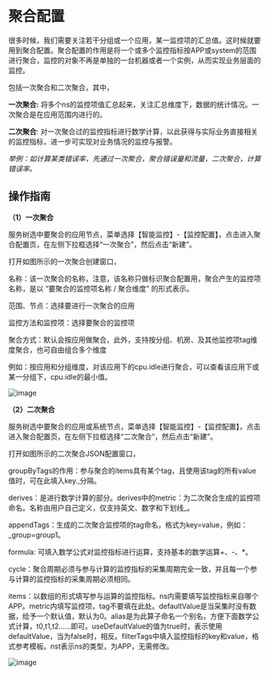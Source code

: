 # 聚合配置

很多时候，我们需要关注若干分组或一个应用，某一监控项的汇总值。这时候就要用到聚合配置。聚合配置的作用是将一个或多个监控指标按APP或system的范围进行聚合，监控的对象不再是单独的一台机器或者一个实例，从而实现业务层面的监控。

包括一次聚合和二次聚合，其中，

**一次聚合:**  将多个ns的监控项值汇总起来，关注汇总维度下，数据的统计情况。一次聚合是在应用范围内进行的。

**二次聚合**:  对一次聚合过的监控指标进行数学计算，以此获得与实际业务直接相关的监控指标，进一步可实现对业务情况的监控与报警。

*举例：如计算某类错误率，先通过一次聚合，聚合错误量和流量，二次聚合，计算错误率。*

## 操作指南


**（1）一次聚合**

服务树选中要聚合的应用节点，菜单选择【智能监控】-【监控配置】，点击进入聚合配置页，在左侧下拉框选择“一次聚合”，然后点击“新建”。

打开如图所示的一次聚合创建窗口，

名称：该一次聚合的名称，注意，该名称只做标识聚合配置用，聚合产生的监控项名称，是以 “要聚合的监控项名称 / 聚合维度” 的形式表示。

范围、节点：选择要进行一次聚合的应用

监控方法和监控项：选择要聚合的监控项

聚合方式：默认会按应用做聚合，此外，支持按分组、机房、及其他监控项tag维度聚合，也可自由组合多个维度

例如：按应用和分组维度，对该应用下的cpu.idle进行聚合，可以查看该应用下或某一分组下，cpu.idle的最小值。

![image](https://github.com/jdcloudcom/cn/blob/DevOps/image/DevOps/Operation-Guide37.JPG)

**（2）二次聚合**

服务树选中要聚合的应用或系统节点，菜单选择【智能监控】-【监控配置】，点击进入聚合配置页，在左侧下拉框选择“二次聚合”，然后点击“新建”。

打开如图所示的二次聚合JSON配置窗口，

groupByTags的作用：参与聚合的items具有某个tag，且使用该tag的所有value值时，可在此填入key.,分隔。

derives：是进行数学计算的部分。derives中的metric：为二次聚合生成的监控项命名。名称由用户自己定义，仅支持英文、数字和下划线_。

appendTags：生成的二次聚合监控项的tag命名，格式为key=value，例如：\_group=group1。

formula: 可填入数学公式对监控指标进行运算，支持基本的数学运算\+、\-、\*。

cycle：聚合周期必须与参与计算的监控指标的采集周期完全一致，并且每一个参与计算的监控指标的采集周期必须相同。

items：以数组的形式填写参与运算的监控指标。ns内需要填写监控指标来自哪个APP。metric内填写监控项，tag不要填在此处。defaultValue是当采集时没有数据，给予一个默认值，默认为0。alias是为此算子命名一个别名，方便下面数学公式计算，t0,t1,t2......即可。useDefaultValue的值为true时，表示使用defaultValue，当为false时，相反。filterTags中填入监控指标的key和value，格式参考模板。nst表示ns的类型，为APP，无需修改。

![image](https://github.com/jdcloudcom/cn/blob/DevOps/image/DevOps/Operation-Guide38.JPG)
